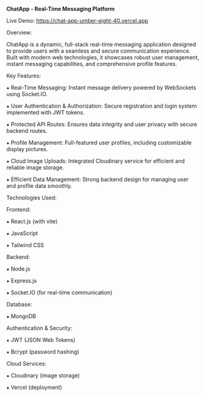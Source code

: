**ChatApp - Real-Time Messaging Platform**

Live Demo:
https://chat-app-umber-eight-40.vercel.app


Overview:

ChatApp is a dynamic, full-stack real-time messaging application designed to provide users with a seamless and secure communication experience. 
Built with modern web technologies, it showcases robust user management, instant messaging capabilities, and comprehensive profile features.


Key Features:

⁕ Real-Time Messaging: Instant message delivery powered by WebSockets using Socket.IO.

⁕ User Authentication & Authorization: Secure registration and login system implemented with JWT tokens.

⁕ Protected API Routes: Ensures data integrity and user privacy with secure backend routes.

⁕ Profile Management: Full-featured user profiles, including customizable display pictures.

⁕ Cloud Image Uploads: Integrated Cloudinary service for efficient and reliable image storage.

⁕ Efficient Data Management: Strong backend design for managing user and profile data smoothly.


Technologies Used:


Frontend:

⁕ React.js (with vite)

⁕ JavaScript

⁕ Tailwind CSS


Backend:

⁕ Node.js

⁕ Express.js

⁕ Socket.IO (for real-time communication)


Database:

⁕ MongoDB


Authentication & Security:

⁕ JWT (JSON Web Tokens)

⁕ Bcrypt (password hashing)

Cloud Services:

⁕ Cloudinary (image storage)

⁕ Vercel (deployment)
